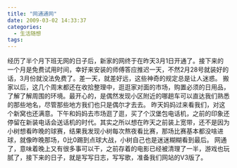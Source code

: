 ```yaml
---
title: "网通通网"
date: 2009-03-02 14:33:37
categories:
  - 生活随想
tags:
---
```


经历了半个月下班无网的日子后，新家的网终于在昨天3月1日开通了。接下来的一个月是免费试用时间，幸好来安装的师傅答应推迟一天，不然2月28号就装好的话，3月份就没法免费了。差一天，就差好远，这些神奇的规定总是让人迷惑。 搬家以后，这几个周末都还在收拾整理中，逛逛家对面的市场，购置必须的日用品，了解了解周围的环境。最开心的，是偶然发现小区附近的哪趟车可以直达我们熟悉的那些地名，尽管那些地方我们也只是偶尔才去去。 昨天妈妈过来看我们，对这个新窝也还满意。下午和妈妈去市场逛了逛，买了个汉堡包电话机，之前的印象还停留在新装电话会送话机的时代。其实之所以想在昨天之前装上宽带，还不是因为小树想看昨晚的球赛，结果我发现小树每次熬夜看比赛，那场比赛基本都没啥进球，就像昨晚那场，0比0踢到点球大战，小树自己也是迷迷糊糊看到最后。 网通了，意味着晚上又有很多事可以干，之前存着的电影已经被清理了一半，游戏也玩腻了，接下来的日子，就是写写日志，写写歌，准备我们网站的V3版了。